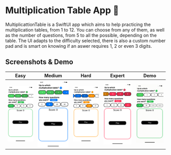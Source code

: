 # Multiplication Table App 🧮 
MultiplicattionTable is a SwiftUI app which aims to help practicing the multiplication tables, from 1 to 12. You can choose from any of them, as well as the number of questions, from 5 to all the possible, depending on the table. The UI adapts to the difficulty selected, there is also a custom number pad and is smart on knowing if an aswer requires 1, 2 or even 3 digits.

## Screenshots & Demo

| Easy | Medium | Hard | Expert | Demo |
| --- | --- | --- | --- | --- |
| <img src="images/Image-Multiplication-Easy.png" alt="Habitz-Easy" width="200" /> | <img src="images/Image-Multiplication-Medium.png" alt="Habitz-Medium" width="200" /> | <img src="images/Image-Multiplication-Hard.png" alt="Habitz-Hard" width="200" /> | <img src="images/Image-Multiplication-Expert.png" alt="Habitz-Expert" width="200" /> | <img src="images/gifs/MultiplicationTable-Demo.gif" alt="Habitz-Demo" width="200" /> |
